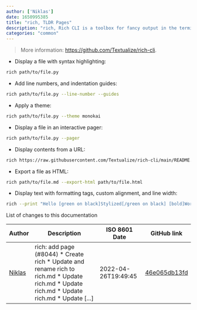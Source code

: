 ```yaml
---
author: ['Niklas']
date: 1650995385
title: "rich, TLDR Pages"
description: "rich, Rich CLI is a toolbox for fancy output in the terminal."
categories: "common"
---
```

> More information: <https://github.com/Textualize/rich-cli>.

- Display a file with syntax highlighting:

```bash
rich path/to/file.py
```

- Add line numbers, and indentation guides:

```bash
rich path/to/file.py --line-number --guides
```

- Apply a theme:

```bash
rich path/to/file.py --theme monokai
```

- Display a file in an interactive pager:

```bash
rich path/to/file.py --pager
```

- Display contents from a URL:

```bash
rich https://raw.githubusercontent.com/Textualize/rich-cli/main/README.md --markdown --pager
```

- Export a file as HTML:

```bash
rich path/to/file.md --export-html path/to/file.html
```

- Display text with formatting tags, custom alignment, and line width:

```bash
rich --print "Hello [green on black]Stylized[/green on black] [bold]World[/bold]" --left|center|right --width 10
```
List of changes to this documentation


Author | Description | ISO 8601 Date | GitHub link
------|-----|-----|-----
[Niklas](mailto:niklas.sm+github@gmail.com) | rich: add page (#8044) * Create rich * Update and rename rich to rich.md * Update rich.md * Update rich.md * Update rich.md * Update [...] | 2022-04-26T19:49:45 | [46e065db13fd](https://github.com/tldr-pages/tldr/commit/46e065db13fda7663622056de0744dde63ce5604)

